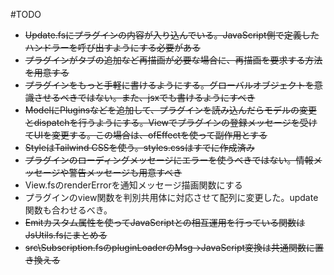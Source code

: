 #TODO
- ~~Update.fsにプラグインの内容が入り込んでいる。JavaScript側で定義したハンドラーを呼び出すようにする必要がある~~
- ~~プラグインがタブの追加など再描画が必要な場合に、再描画を要求する方法を用意する~~
- ~~プラグインをもっと手軽に書けるようにする。グローバルオブジェクトを意識させるべきではない。また、jsxでも書けるようにすべき~~
- ~~ModelにPluginsなどを追加して、プラグインを読み込んだらモデルの変更とdispatchを行うようにする。Viewでプラグインの登録メッセージを受けてUIを変更する。この場合は、ofEffectを使って副作用とする~~
- ~~StyleはTailwind CSSを使う。styles.cssはすでに作成済み~~
- ~~プラグインのローディングメッセージにエラーを使うべきではない。情報メッセージや警告メッセージも用意すべき~~
- View.fsのrenderErrorを通知メッセージ描画関数にする
- プラグインのview関数を判別共用体に対応させて配列に変更した。update関数も合わせるべき。
- ~~Emitカスタム属性を使ってJavaScriptとの相互運用を行っている関数はJsUtils.fsにまとめる~~
- ~~src\Subscription.fsのpluginLoaderのMsg->JavaScript変換は共通関数に置き換える~~
